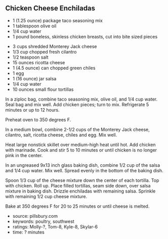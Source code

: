 Chicken Cheese Enchiladas
-------------------------

- 1 (1.25 ounce) package taco seasoning mix
- 1 tablespoon olive oil
- 1/4 cup water
- 1 pound boneless, skinless chicken breasts, cut into bite sized pieces
<!-- -->
- 3 cups shredded Monterey Jack cheese
- 1/3 cup chopped fresh cilantro
- 1/2 teaspoon salt
- 15 ounces ricotta cheese
- 1 (4.5 ounce) can chopped green chiles
- 1 egg
- 1 (16 ounce) jar salsa
- 1/4 cup water
- 10 ounces small flour tortillas

In a ziploc bag, combine taco seasoning mix, olive oil, and 1/4 cup
water.  Seal bag and mix well.  Add chicken pieces; turn to mix.
Refrigerate 5 minutes or up to 12 hours.

Preheat oven to 350 degrees F.

In a medium bowl, combine 2-1/2 cups of the Monterey Jack cheese,
cilantro, salt, ricotta cheese, chiles and egg.  Mix well.

Heat large nonstick skillet over medium-high heat until hot.  Add
chicken with marinade.  Cook and stir 5 to 10 minutes or until chicken
is no longer pink in the center.

In an ungreased 9x13 inch glass baking dish, combine 1/2 cup of the
salsa and 1/4 cup water.  Mix well.  Spread evenly in the bottom of
the baking dish.

Spoon 1/3 cup of the cheese mixture down the center of each tortilla.
Top with chicken.  Roll up.  Place filled tortillas, seam side down,
over salsa mixture in baking dish.  Drizzle enchiladas with remaining
salsa.  Sprinkle with remaining 1/2 cup cheese mixture.

Bake at 350 degrees F for 20 to 25 minutes or until cheese is melted.

- source: pillsbury.com
- keywords: poultry, southwest
- ratings: Molly-?, Tom-8, Kyle-8, Skylar-6
- time: ? minutes
